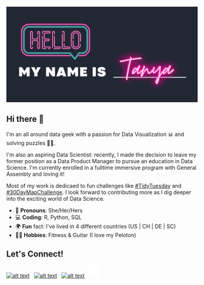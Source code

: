 
![](Tanya.png)

Hi there 👋 
---

I'm an all around data geek with a passion for Data Visualization :bar_chart: and solving puzzles :female_detective:.

I'm also an aspiring Data Scientist: recently, I made the decision to leave my former position as a Data Product Manager to pursue an education in Data Science. I'm currently enrolled in a fulltime immersive program with General Assembly and loving it!

Most of my work is dedicaed to fun challenges like [#TidyTuesday](TidyTuesday) and [#30DayMapChallenge](30DayMapChallenge). I look forward to contributing more as I dig deeper into the exciting world of Data Science. 

- :rainbow: **Pronouns**: She/Her/Hers 
- :computer: **Coding**: R, Python, SQL
- :earth_africa: **Fun** fact: I've lived in 4 different countries (US | CH | DE | SC)
- :biking_woman: **Hobbies**: Fitness & Guitar (I love my Peloton)

Let's Connect!
---
 [![alt text][1.1]][1]  &nbsp; [![alt text][2.1]][2] &nbsp; [![alt text][3.1]][3]&nbsp; [![alt text][4.1]][3]




<!-- social icons-->

[1.1]: https://www.iconsdb.com/icons/download/white/twitter-4-32.png
[2.1]: https://www.iconsdb.com/icons/download/white/linkedin-4-32.png
[3.1]: https://www.iconsdb.com/icons/download/white/github-9-32.png
[4.1]: images/white-medium-icon.png


<!-- links to social-->
[1]: https://twitter.com/tanya_shapiro
[2]: https://www.linkedin.com/in/shapirotanya/
[3]: https://github.com/tanyashapiro
[4]: https://medium.com/@tanyashapiro_72192/scraping-excel-data-with-python-41725308d9b0#1e67-86e0cc6b85e5

